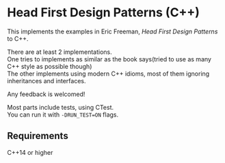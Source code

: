 # Head First Design Patterns (C++)

This implements the examples in Eric Freeman, *Head First Design Patterns* to C++. 

There are at least 2 implementations.  
One tries to implements as similar as the book says(tried to use as many C++ style as possible though)   
The other implements using modern C++ idioms, most of them ignoring inheritances and interfaces.

Any feedback is welcomed!  

Most parts include tests, using CTest.  
You can run it with `-DRUN_TEST=ON` flags.  

## Requirements
  C++14 or higher
